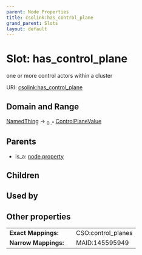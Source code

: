 ```yaml
---
parent: Node Properties
title: csolink:has_control_plane
grand_parent: Slots
layout: default
---
```


# Slot: has_control_plane


one or more control actors within a cluster

URI: [csolink:has_control_plane](https://w3id.org/csolink/vocab/has_control_plane)

## Domain and Range

[NamedThing](NamedThing.md) ->  <sub>0..*</sub> [ControlPlaneValue](types/ControlPlaneValue.md)

## Parents

 *  is_a: [node property](node_property.md)

## Children


## Used by


## Other properties

|  |  |  |
| --- | --- | --- |
| **Exact Mappings:** | | CSO:control_planes |
| **Narrow Mappings:** | | MAID:145595949 |

